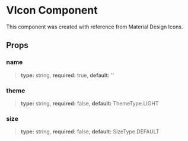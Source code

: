 # VIcon Component

This component was created with reference from Material Design Icons.

## Props

### **name**
> **type:** string, **required:** true, **default:** ''

### **theme**
> **type:** string, **required:** false, **default:** ThemeType.LIGHT

### **size**
> **type:** string, **required:** false, **default:** SizeType.DEFAULT